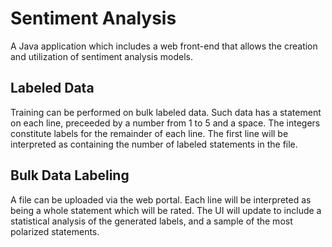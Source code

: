 # Sentiment Analysis

A Java application which includes a web front-end that allows the creation and utilization of sentiment analysis models.

## Labeled Data

Training can be performed on bulk labeled data. Such data has a statement on each line, preceeded by a number from 1 to 5 and a space.
The integers constitute labels for the remainder of each line. The first line will be interpreted as containing the number of labeled statements in the file.

## Bulk Data Labeling

A file can be uploaded via the web portal. Each line will be interpreted as being a whole statement which will be rated.
The UI will update to include a statistical analysis of the generated labels, and a sample of the most polarized statements.
